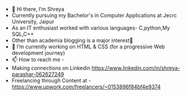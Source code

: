 - 👋 Hi there, I’m Shreya
-  Currently pursuing  my Bachelor's in Computer Applications at Jecrc University, Jaipur
- As an IT enthusiast worked with various languages- C,python,My SQL,C++
- Other than academia blogging is a major interest📝
- 🌱 I’m currently working on HTML & CSS (for a progressive Web development journey)
- 📫 How to reach me -
- Making connections on Linkedin https://www.linkedin.com/in/shreya-parashar-062627249
- Freelancing through Content at - https://www.upwork.com/freelancers/~0153896f84bf4e9374
<!---
shreyathisside/shreyathisside is a ✨ special ✨ repository because its `README.md` (this file) appears on your GitHub profile.
You can click the Preview link to take a look at your changes.
--->
